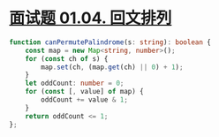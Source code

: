 
# [面试题 01.04. 回文排列](https://leetcode-cn.com/problems/palindrome-permutation-lcci/)

```ts
function canPermutePalindrome(s: string): boolean {
    const map = new Map<string, number>();
    for (const ch of s) {
        map.set(ch, (map.get(ch) || 0) + 1);
    }
    let oddCount: number = 0;
    for (const [, value] of map) {
        oddCount += value & 1;
    }
    return oddCount <= 1;
};
```
